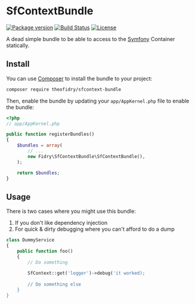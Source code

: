 # SfContextBundle

[![Package version](http://img.shields.io/packagist/v/theofidry/sfcontext.svg?style=flat-square)](https://packagist.org/packages/theofidry/sfcontext-bundle)
[![Build Status](https://img.shields.io/travis/theofidry/SfContextBundle.svg?branch=master&style=flat-square)](https://travis-ci.org/theofidry/SfContextBundle?branch=master)
[![License](https://img.shields.io/badge/license-MIT-red.svg?style=flat-square)](LICENSE)

A dead simple bundle to be able to access to the [Symfony][2] Container statically.


## Install

You can use [Composer][1] to install the bundle to your project:

```bash
composer require theofidry/sfcontext-bundle
```

Then, enable the bundle by updating your `app/AppKernel.php` file to enable the bundle:
```php
<?php
// app/AppKernel.php

public function registerBundles()
{
    $bundles = array(
		// ...
		new Fidry\SfContextBundle\SfContextBundle(),
	);

    return $bundles;
}
```


## Usage

There is two cases where you might use this bundle:

1. If you don't like dependency injection
2. For quick & dirty debugging where you can't afford to do a dump

```php
class DummyService
{
	public function foo()
	{
		// Do something
		
		SfContext::get('logger')->debug('it worked);
		
		// Do something else
	}
}
```

[1]: https://getcomposer.org/
[2]: http://symfony.com/
